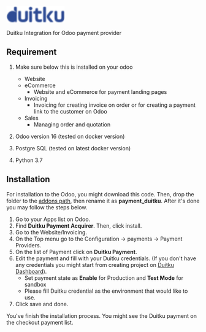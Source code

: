 ![Duitku](./payment_duitku/static/src/img/duitku_icon.png)

Duitku Integration for Odoo payment provider

Requirement
--
1. Make sure below this is installed on your odoo
   * Website
   * eCommerce
     - Website and eCommerce for payment landing pages
   * Invoicing
     - Invoicing for creating invoice on order or for creating a payment link to the customer on Odoo
   * Sales
     - Managing order and quotation

2. Odoo version 16 (tested on docker version)
3. Postgre SQL (tested on latest docker version)
4. Python 3.7

Installation
--
For installation to the Odoo, you might download this code. Then, drop the folder to the [addons path](https://www.google.com/search?rlz=1C1GCEU_enID969ID969&sxsrf=ALiCzsZONTAyLMHdFUsFG_-kRZb73pxHWQ%3A1660796744026&lei=SL_9YsSWAYje4-EP8-6fuAY&q=odoo%2014%20addons%20path&ved=2ahUKEwjE2uL_xc_5AhUI7zgGHXP3B2cQsKwBKAJ6BAg9EAM&biw=1920&bih=937&dpr=1), then rename it as **payment_duitku**. After it's done you may follow the steps below.

1. Go to your Apps list on Odoo.
2. Find **Duitku Payment Acquirer**. Then, click install.
3. Go to the Website/Invoicing.
4. On the Top menu go to the Configuration -> payments -> Payment Providers.
5. On the list of Payment click on **Duitku Payment**.
6. Edit the payment and fill with your Duitku credentials. (If you don't have any credentials you might start from creating project on [Duitku Dashboard](https://dashboard.duitku.com/)).
   - Set payment state as **Enable** for Production and **Test Mode** for sandbox
   - Please fill Duitku credential as the environment that would like to use. 
7. Click save and done.

You've finish the installation process. You might see the Duitku payment on the checkout payment list.
